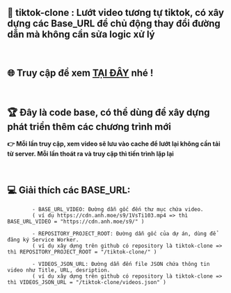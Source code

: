 ## 🚀 tiktok-clone : Lướt video tương tự tiktok, có xây dựng các Base_URL để chủ động thay đổi đường dẫn mà không cần sửa logic xử lý 

</br>

## 🌐 Truy cập để xem  [TẠI ĐÂY](https://35royal.github.io/tiktok-clone) nhé !

</br>

## 🏆 Đây là code base, có thể dùng để xây dựng phát triển thêm các chương trình mới
 **👉 Mỗi lần truy cập, xem video sẽ lưu vào cache để lướt lại không cần tải từ server. Mỗi lần thoát ra và truy cập thì tiến trình lặp lại**

</br>

## 💻 Giải thích các BASE_URL:

            - BASE_URL_VIDEO: Đường dẫn gốc đến thư mục chứa video. 
            ( ví dụ https://cdn.anh.moe/s9/1VsTi103.mp4 => thì BASE_URL_VIDEO = "https://cdn.anh.moe/s9/" )

            - REPOSITORY_PROJECT_ROOT: Đường dẫn gốc của dự án, dùng để đăng ký Service Worker.
            ( ví dụ xây dựng trên github có repository là tiktok-clone => thì REPOSITORY_PROJECT_ROOT = "/tiktok-clone/" )
              
            - VIDEOS_JSON_URL: Đường dẫn đến file JSON chứa thông tin video như Title, URL, desription.
            ( ví dụ xây dựng trên github có repository là tiktok-clone => thì VIDEOS_JSON_URL = "/tiktok-clone/videos.json" )
            
